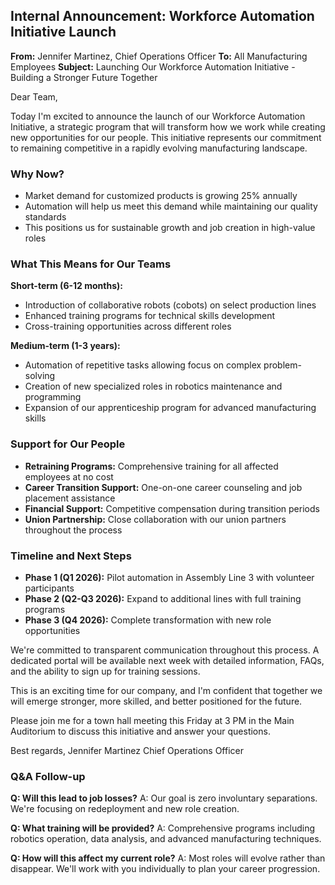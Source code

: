 ## Internal Announcement: Workforce Automation Initiative Launch

**From:** Jennifer Martinez, Chief Operations Officer
**To:** All Manufacturing Employees
**Subject:** Launching Our Workforce Automation Initiative - Building a Stronger Future Together

Dear Team,

Today I'm excited to announce the launch of our Workforce Automation Initiative, a strategic program that will transform how we work while creating new opportunities for our people. This initiative represents our commitment to remaining competitive in a rapidly evolving manufacturing landscape.

### Why Now?
- Market demand for customized products is growing 25% annually
- Automation will help us meet this demand while maintaining our quality standards
- This positions us for sustainable growth and job creation in high-value roles

### What This Means for Our Teams
**Short-term (6-12 months):**
- Introduction of collaborative robots (cobots) on select production lines
- Enhanced training programs for technical skills development
- Cross-training opportunities across different roles

**Medium-term (1-3 years):**
- Automation of repetitive tasks allowing focus on complex problem-solving
- Creation of new specialized roles in robotics maintenance and programming
- Expansion of our apprenticeship program for advanced manufacturing skills

### Support for Our People
- **Retraining Programs:** Comprehensive training for all affected employees at no cost
- **Career Transition Support:** One-on-one career counseling and job placement assistance
- **Financial Support:** Competitive compensation during transition periods
- **Union Partnership:** Close collaboration with our union partners throughout the process

### Timeline and Next Steps
- **Phase 1 (Q1 2026):** Pilot automation in Assembly Line 3 with volunteer participants
- **Phase 2 (Q2-Q3 2026):** Expand to additional lines with full training programs
- **Phase 3 (Q4 2026):** Complete transformation with new role opportunities

We're committed to transparent communication throughout this process. A dedicated portal will be available next week with detailed information, FAQs, and the ability to sign up for training sessions.

This is an exciting time for our company, and I'm confident that together we will emerge stronger, more skilled, and better positioned for the future.

Please join me for a town hall meeting this Friday at 3 PM in the Main Auditorium to discuss this initiative and answer your questions.

Best regards,
Jennifer Martinez
Chief Operations Officer

### Q&A Follow-up
**Q: Will this lead to job losses?**
A: Our goal is zero involuntary separations. We're focusing on redeployment and new role creation.

**Q: What training will be provided?**
A: Comprehensive programs including robotics operation, data analysis, and advanced manufacturing techniques.

**Q: How will this affect my current role?**
A: Most roles will evolve rather than disappear. We'll work with you individually to plan your career progression.
